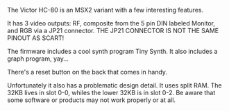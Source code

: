 The Victor HC-80 is an MSX2 variant with a few interesting features. 

It has 3 video outputs: RF, composite from the 5 pin DIN labeled Monitor, and RGB via a JP21 connector.
THE JP21 CONNECTOR IS NOT THE SAME PINOUT AS SCART!

The firmware includes a cool synth program Tiny Synth. It also includes a graph program, yay... 

There's a reset button on the back that comes in handy. 

Unfortunately it also has a problematic design detail. It uses split RAM. The 32KB lives in slot 0-0, whiles the lower 32KB is in slot 0-2. Be aware that some software or products may not work properly or at all. 
